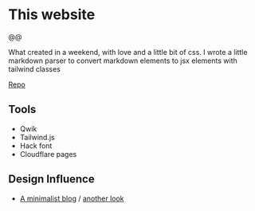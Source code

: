 # This website

@@

What created in a weekend, with love and a little bit of css. I wrote a little markdown parser to convert markdown elements to jsx elements with tailwind classes

[Repo](https://github.com/Danny-Duck/dannythomas.dev/)

## Tools

- Qwik
- Tailwind.js
- Hack font
- Cloudflare pages

## Design Influence

- [A minimalist blog](https://blog.framer.wiki/) / [another look](https://dribbble.com/shots/18432052-Framer-Template-Blog)
